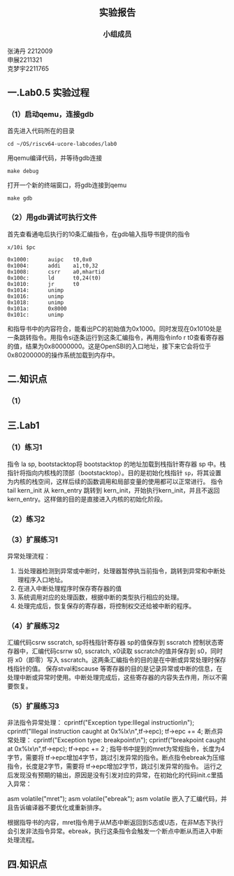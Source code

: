 ##  <center> 实验报告</center>
### <center>小组成员</center>
张涛丹 2212009        
申展2211321        
克梦宇2211765
## 一.Lab0.5 实验过程
### （1）启动qemu，连接gdb
首先进入代码所在的目录
<pre><code class="language-bash">cd ~/OS/riscv64-ucore-labcodes/lab0
</code></pre>
用qemu编译代码，并等待gdb连接
<pre><code class="language-bash">make debug
</code></pre>
打开一个新的终端窗口，将gdb连接到qemu
<pre><code class="language-bash">make gdb
</code></pre>
### （2）用gdb调试可执行文件
首先查看通电后执行的10条汇编指令，在gdb输入指导书提供的指令
<pre><code class="language-bash">x/10i $pc
</code></pre>
<pre><code class="language-asm">0x1000:      auipc   t0,0x0
0x1004:      addi    a1,t0,32
0x1008:      csrr    a0,mhartid
0x100c:      ld      t0,24(t0)
0x1010:      jr      t0
0x1014:      unimp
0x1016:      unimp
0x1018:      unimp
0x101a:      0x8000
0x101c:      unimp
</code></pre>
和指导书中的内容符合，能看出PC的初始值为0x1000。同时发现在0x1010处是一条跳转指令。用指令si逐条运行到这条汇编指令，再用指令info r t0查看寄存器的值，结果为0x80000000。这是OpenSBI的入口地址，接下来它会将位于0x80200000的操作系统加载到内存中。
## 二.知识点
### （1）
## 三.Lab1 
### （1）练习1
指令 la sp, bootstacktop将 bootstacktop 的地址加载到栈指针寄存器 sp 中。栈指针将指向内核栈的顶部（bootstacktop）。目的是初始化栈指针 `sp`，将其设置为内核的栈空间，这样后续的函数调用和局部变量的使用都可以正常进行。
指令tail kern_init 从 kern_entry 跳转到 kern_init，开始执行kern_init，并且不返回kern_entry。这样做的目的是直接进入内核的初始化阶段。
### （2）练习2
### （3）扩展练习1
异常处理流程：
1. 当处理器检测到异常或中断时，处理器暂停执当前指令，跳转到异常和中断处理程序入口地址。
2. 在进入中断处理程序时保存寄存器的值
3. 系统调用对应的处理函数，根据中断的类型执行相应的处理。
4. 处理完成后，恢复保存的寄存器，将控制权交还给被中断的程序。
### （4）扩展练习2
汇编代码csrw sscratch, sp将栈指针寄存器 sp的值保存到 sscratch 控制状态寄存器中，汇编代码csrrw s0, sscratch, x0读取 sscratch的值并保存到 s0，同时将 x0（即零）写入 sscratch。这两条汇编指令的目的是在中断或异常处理时保存栈指针的值。
保存stval和scause 等寄存器的目的是记录异常或中断的信息，在处理中断或异常时使用。中断处理完成后，这些寄存器的内容失去作用，所以不需要恢复。
### （5）扩展练习3
非法指令异常处理：
cprintf("Exception type:Illegal instruction\n");
cprintf("Illegal instruction caught at 0x%lx\n",tf->epc);
tf->epc += 4;
断点异常处理：
cprintf("Exception type: breakpoint\n");
cprintf("breakpoint caught at 0x%lx\n",tf->epc);
tf->epc += 2 ;
指导书中提到的mret为常规指令，长度为4字节，需要将 tf->epc增加4字节，跳过引发异常的指令。断点指令ebreak为压缩指令，长度是2字节，需要将 tf->epc增加2字节，跳过引发异常的指令。
运行之后发现没有预期的输出，原因是没有引发对应的异常，在初始化的代码init.c里插入异常：

asm volatile("mret");
asm volatile("ebreak");
asm volatile 嵌入了汇编代码，并且告诉编译器不要优化或重新排序。

根据指导书的内容，mret指令用于从M态中断返回到S态或U态，在非M态下执行会引发非法指令异常。ebreak，执行这条指令会触发一个断点中断从而进入中断处理流程。
## 四.知识点